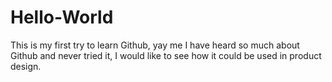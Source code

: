 # Hello-World
This is my first try to learn Github, yay me
I have heard so much about Github and never tried it, I would like to see how it could be used in product design.
